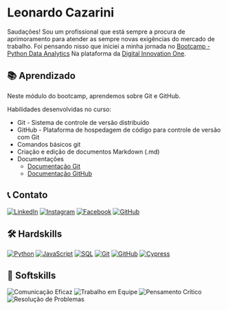 # Leonardo Cazarini


Saudações!
Sou um profissional que está sempre a procura de aprimoramento para atender as sempre novas exigências do mercado de trabalho.
Foi pensando nisso que iniciei a minha jornada no [Bootcamp - Python Data Analytics](https://web.dio.me/track/bootcamp-squadio) Na plataforma da 
 [Digital Innovation One](https://www.dio.me/).


## 📚 Aprendizado
Neste módulo do bootcamp, aprendemos sobre Git e GitHub.

Habilidades desenvolvidas no curso:
- Git - Sistema de controle de versão distribuído
- GitHub - Plataforma de hospedagem de código para controle de versão com Git
- Comandos básicos git 
- Criação e edição de documentos Markdown (.md)
- Documentações
    - [Documentação Git](https://git-scm.com/doc) 
    - [Documentação GitHub](https://docs.github.com/pt)


## 📞 Contato

[![LinkedIn](https://img.shields.io/badge/LinkedIn-0A66C2?style=flat-square&logo=linkedin&logoColor=white)](https://www.linkedin.com/in/leonardocazarini/)
[![Instagram](https://img.shields.io/badge/Instagram-E4405F?style=flat-square&logo=instagram&logoColor=white)](https://www.instagram.com/leocazarini/)
[![Facebook](https://img.shields.io/badge/Facebook-1877F2?style=flat-square&logo=facebook&logoColor=white)](https://www.facebook.com/leocazarini)
[![GitHub](https://img.shields.io/badge/GitHub-181717?style=flat-square&logo=github&logoColor=white)](https://github.com/Leocazarini)



## 🛠 Hardskills

[![Python](https://img.shields.io/badge/Python-3776AB?style=flat-square&logo=python&logoColor=white)](https://www.python.org/) 
[![JavaScript](https://img.shields.io/badge/JavaScript-F7DF1E?style=flat-square&logo=javascript&logoColor=black)](https://developer.mozilla.org/en-US/docs/Web/JavaScript)
[![SQL](https://img.shields.io/badge/SQL-4479A1?style=flat-square&logo=sql-server&logoColor=white)](https://www.w3schools.com/sql/)
[![Git](https://img.shields.io/badge/Git-F05032?style=flat-square&logo=git&logoColor=white)](https://git-scm.com/)
[![GitHub](https://img.shields.io/badge/GitHub-181717?style=flat-square&logo=github&logoColor=white)](https://github.com/)
[![Cypress](https://img.shields.io/badge/Cypress-17202C?style=flat-square&logo=cypress&logoColor=white)](https://www.cypress.io/)


## 🧠 Softskills

![Comunicação Eficaz](https://img.shields.io/badge/Comunicação_Eficaz-FFFFFF?style=flat-square)
![Trabalho em Equipe](https://img.shields.io/badge/Trabalho_em_Equipe-FFD700?style=flat-square)
![Pensamento Crítico](https://img.shields.io/badge/Pensamento_Crítico-FF6347?style=flat-square)
![Resolução de Problemas](https://img.shields.io/badge/Resolução_de_Problemas-95FF32?style=flat-square)